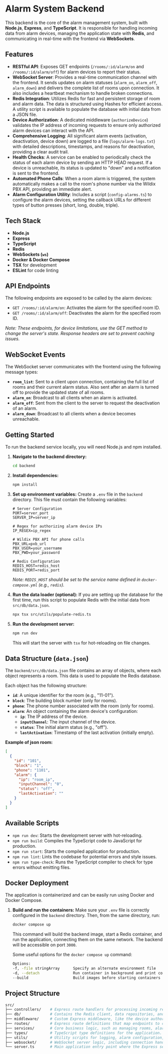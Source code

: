 # Alarm System Backend

This backend is the core of the alarm management system, built with **Node.js**, **Express**, and **TypeScript**. It is responsible for handling incoming data from alarm devices, managing the application state with **Redis**, and communicating in real-time with the frontend via **WebSockets**.

## Features

-   **RESTful API**: Exposes GET endpoints (`/rooms/:id/alarm/on` and `/rooms/:id/alarm/off`) for alarm devices to report their status.
-   **WebSocket Server**: Provides a real-time communication channel with the frontend. It sends updates on alarm statuses (`alarm_on`, `alarm_off`, `alarm_down`) and delivers the complete list of rooms upon connection. It also includes a heartbeat mechanism to handle broken connections.
-   **Redis Integration**: Utilizes Redis for fast and persistent storage of room and alarm data. The data is structured using Hashes for efficient access. A utility script is available to populate the database with initial data from a JSON file.
-   **Device Authorization**: A dedicated middleware (`authorizeDevice`) validates the IP address of incoming requests to ensure only authorized alarm devices can interact with the API.
-   **Comprehensive Logging**: All significant alarm events (activation, deactivation, device down) are logged to a file (`logs/alarm-logs.txt`) with detailed descriptions, timestamps, and reasons for deactivation, providing a clear audit trail.
-   **Health Checks**: A service can be enabled to periodically check the status of each alarm device by sending an HTTP HEAD request. If a device is unreachable, its status is updated to "down" and a notification is sent to the frontend.
-   **Automated Phone Calls**: When a room alarm is triggered, the system automatically makes a call to the room's phone number via the Wildix PBX API, providing an immediate alert.
-   **Alarm Configuration Utility**: Includes a script (`config-alarms.ts`) to configure the alarm devices, setting the callback URLs for different types of button presses (short, long, double, triple).

## Tech Stack

-   **Node.js**
-   **Express**
-   **TypeScript**
-   **Redis**
-   **WebSockets (`ws`)**
-   **Docker & Docker Compose**
-   **TSX** for development
-   **ESLint** for code linting

## API Endpoints

The following endpoints are exposed to be called by the alarm devices:

-   `GET /rooms/:id/alarm/on`: Activates the alarm for the specified room ID.
-   `GET /rooms/:id/alarm/off`: Deactivates the alarm for the specified room ID.

*Note: These endpoints, for device limitations, use the GET method to change the server's state. Response headers are set to prevent caching issues.*

## WebSocket Events

The WebSocket server communicates with the frontend using the following message types:

-   **`room_list`**: Sent to a client upon connection, containing the full list of rooms and their current alarm status. Also sent after an alarm is turned off to provide the updated state of all rooms.
-   **`alarm_on`**: Broadcast to all clients when an alarm is activated.
-   **`alarm_off`**: Sent from the client to the server to request the deactivation of an alarm.
-   **`alarm_down`**: Broadcast to all clients when a device becomes unreachable.

## Getting Started

To run the backend service locally, you will need Node.js and npm installed.

1.  **Navigate to the backend directory:**
    ```bash
    cd backend
    ```

2.  **Install dependencies:**
    ```bash
    npm install
    ```

3.  **Set up environment variables:**
    Create a `.env` file in the `backend` directory. This file must contain the following variables:

    ```env
    # Server Configuration
    PORT=server_port
    SERVER_IP=server_ip

    # Regex for authorizing alarm device IPs
    IP_REGEX=ip_regex

    # Wildix PBX API for phone calls
    PBX_URL=pxb_url
    PBX_USER=your_username
    PBX_PWD=your_password

    # Redis Configuration
    REDIS_HOST=redis_host
    REDIS_PORT=redis_port
    ```
    *Note: `REDIS_HOST` should be set to the service name defined in `docker-compose.yml` (e.g., `redis`).*

4.  **Run the data loader (optional):**
    If you are setting up the database for the first time, run this script to populate Redis with the initial data from `src/db/data.json`.
    ```bash
    npx tsx src/utils/populate-redis.ts
    ```

5.  **Run the development server:**
    ```bash
    npm run dev
    ```
    This will start the server with `tsx` for hot-reloading on file changes.

## Data Structure (`data.json`)

The `backend/src/db/data.json` file contains an array of objects, where each object represents a room. This data is used to populate the Redis database.

Each object has the following structure:

-   **`id`**: A unique identifier for the room (e.g., "11-01").
-   **`block`**: The building block number (only for rooms).
-   **`phone`**: The phone number associated with the room (only for rooms).
-   **`alarm`**: An object containing the alarm device's configuration:
    -   **`ip`**: The IP address of the device.
    -   **`inputChannel`**: The input channel of the device.
    -   **`status`**: The initial alarm status (e.g., "off").
    -   **`lastActivation`**: Timestamp of the last activation (initially empty).

**Example of json room:**
```json
[
  {
    "id": "101",
    "block": "1",
    "phone": "1101",
    "alarm": {
      "ip": "room_ip",
      "inputChannel": "0",
      "status": "off",
      "lastActivation": ""
    }
  }
]
```

## Available Scripts

-   `npm run dev`: Starts the development server with hot-reloading.
-   `npm run build`: Compiles the TypeScript code to JavaScript for production.
-   `npm run start`: Starts the compiled application for production.
-   `npm run lint`: Lints the codebase for potential errors and style issues.
-   `npm run type-check`: Runs the TypeScript compiler to check for type errors without emitting files.

## Docker Deployment

The application is containerized and can be easily run using Docker and Docker Compose.

1.  **Build and run the containers:**
    Make sure your `.env` file is correctly configured in the `backend` directory. Then, from the same directory, run:
    ```bash
    docker compose up
    ```
    This command will build the backend image, start a Redis container, and run the application, connecting them on the same network. The backend will be accessible on port `3000`.

    Some useful options for the ``` docker compose up ``` command:
    ```bash
    Options:
    -f, -file stringArray      Specify an alternate environment file
    -d, --detach               Run container in background and print container ID
    --build                    Build images before starting containers (use it when you have to rebuild the image)
    ```

## Project Structure

```bash
src/
├── controllers/    # Express route handlers for processing incoming requests.
├── db/             # Contains the Redis client, data repositories, and initial data.
├── middleware/     # Custom Express middleware, like the device authorization filter.
├── routes/         # Express route definitions that map endpoints to controllers.
├── services/       # Core business logic, such as managing rooms, alarms, and health checks.
├── types/          # TypeScript type definitions for the application.
├── utils/          # Utility scripts for logging, alarm configuration, and DB population.
├── websocket/      # WebSocket server logic, including connection handling and message broadcasting.
└── server.ts       # Main application entry point where the Express server and WebSocket server are initialized.
```